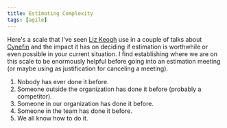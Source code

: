 ```yaml
---
title: Estimating Complexity
tags: [agile]
---
```


Here's a scale that I've seen <a href="https://twitter.com/lunivore">Liz Keogh</a> use in a couple of talks about
<a href="http://cognitive-edge.com/videos/cynefin-framework-introduction/">Cynefin</a> and the impact it has on
deciding if estimation is worthwhile or even possible in your current situation. I find establishing where we are on
this scale to be enormously helpful before going into an estimation meeting (or maybe using as justification for canceling a meeting).

1. Nobody has ever done it before.
1. Someone outside the organization has done it before (probably a competitor).
1. Someone in our organization has done it before.
1. Someone in the team has done it before.
1. We all know how to do it.
